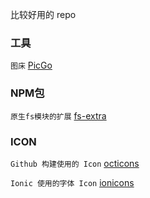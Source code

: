 比较好用的 repo 

### 工具

`图床` [PicGo](https://github.com/Molunerfinn/PicGo)

### NPM包

`原生fs模块的扩展` [fs-extra](https://github.com/jprichardson/node-fs-extra)

### ICON

`Github 构建使用的 Icon` [octicons](https://github.com/primer/octicons)

`Ionic 使用的字体 Icon` [ionicons](https://github.com/ionic-team/ionicons)